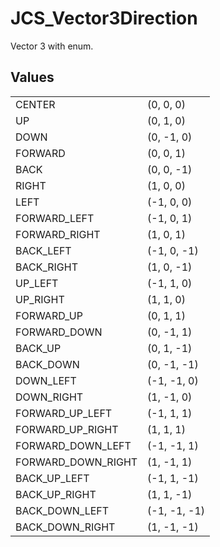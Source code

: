 # JCS_Vector3Direction

Vector 3 with enum.

## Values

<table>
<tr><td>CENTER</td><td>(0, 0, 0)</td></tr>
<tr><td>UP</td><td>(0, 1, 0)</td></tr>
<tr><td>DOWN</td><td>(0, -1, 0)</td></tr>
<tr><td>FORWARD</td><td>(0, 0, 1)</td></tr>
<tr><td>BACK</td><td>(0, 0, -1)</td></tr>
<tr><td>RIGHT</td><td>(1, 0, 0)</td></tr>
<tr><td>LEFT</td><td>(-1, 0, 0)</td></tr>
<tr><td>FORWARD_LEFT</td><td>(-1, 0, 1)</td></tr>
<tr><td>FORWARD_RIGHT</td><td>(1, 0, 1)</td></tr>
<tr><td>BACK_LEFT</td><td>(-1, 0, -1)</td></tr>
<tr><td>BACK_RIGHT</td><td>(1, 0, -1)</td></tr>
<tr><td>UP_LEFT</td><td>(-1, 1, 0)</td></tr>
<tr><td>UP_RIGHT</td><td>(1, 1, 0)</td></tr>
<tr><td>FORWARD_UP</td><td>(0, 1, 1)</td></tr>
<tr><td>FORWARD_DOWN</td><td>(0, -1, 1)</td></tr>
<tr><td>BACK_UP</td><td>(0, 1, -1)</td></tr>
<tr><td>BACK_DOWN</td><td>(0, -1, -1)</td></tr>
<tr><td>DOWN_LEFT</td><td>(-1, -1, 0)</td></tr>
<tr><td>DOWN_RIGHT</td><td>(1, -1, 0)</td></tr>
<tr><td>FORWARD_UP_LEFT</td><td>(-1, 1, 1)</td></tr>
<tr><td>FORWARD_UP_RIGHT</td><td>(1, 1, 1)</td></tr>
<tr><td>FORWARD_DOWN_LEFT</td><td>(-1, -1, 1)</td></tr>
<tr><td>FORWARD_DOWN_RIGHT</td><td>(1, -1, 1)</td></tr>
<tr><td>BACK_UP_LEFT</td><td>(-1, 1, -1)</td></tr>
<tr><td>BACK_UP_RIGHT</td><td>(1, 1, -1)</td></tr>
<tr><td>BACK_DOWN_LEFT</td><td>(-1, -1, -1)</td></tr>
<tr><td>BACK_DOWN_RIGHT</td><td>(1, -1, -1)</td></tr>
</table>
